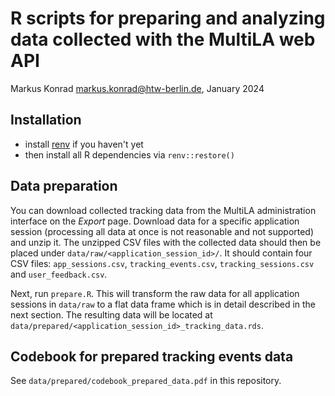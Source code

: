 # R scripts for preparing and analyzing data collected with the MultiLA web API

Markus Konrad <markus.konrad@htw-berlin.de>, January 2024


## Installation

- install [renv](https://rstudio.github.io/renv/index.html) if you haven't yet
- then install all R dependencies via `renv::restore()`

## Data preparation

You can download collected tracking data from the MultiLA administration interface on the *Export* page. Download data for a specific application session (processing all data at once is not reasonable and not supported) and unzip it. The unzipped CSV files with the collected data should then be placed under `data/raw/<application_session_id>/`. It should contain four CSV files: `app_sessions.csv`, `tracking_events.csv`, `tracking_sessions.csv` and `user_feedback.csv`.

Next, run `prepare.R`. This will transform the raw data for all application sessions in `data/raw` to a flat data frame which is in detail described in the next section. The resulting data will be located at `data/prepared/<application_session_id>_tracking_data.rds`.

## Codebook for prepared tracking events data

See `data/prepared/codebook_prepared_data.pdf` in this repository.

